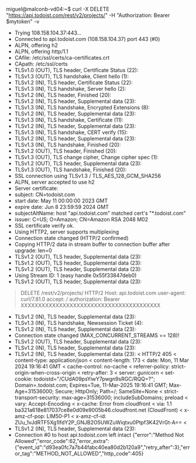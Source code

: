 miguel@malconb-vd04:~$ curl -X DELETE "https://api.todoist.com/rest/v2/projects/" -H "Authorization: Bearer $mytoken" -v
*   Trying 108.158.104.37:443...
* Connected to api.todoist.com (108.158.104.37) port 443 (#0)
* ALPN, offering h2
* ALPN, offering http/1.1
*  CAfile: /etc/ssl/certs/ca-certificates.crt
*  CApath: /etc/ssl/certs
* TLSv1.0 (OUT), TLS header, Certificate Status (22):
* TLSv1.3 (OUT), TLS handshake, Client hello (1):
* TLSv1.2 (IN), TLS header, Certificate Status (22):
* TLSv1.3 (IN), TLS handshake, Server hello (2):
* TLSv1.2 (IN), TLS header, Finished (20):
* TLSv1.2 (IN), TLS header, Supplemental data (23):
* TLSv1.3 (IN), TLS handshake, Encrypted Extensions (8):
* TLSv1.2 (IN), TLS header, Supplemental data (23):
* TLSv1.3 (IN), TLS handshake, Certificate (11):
* TLSv1.2 (IN), TLS header, Supplemental data (23):
* TLSv1.3 (IN), TLS handshake, CERT verify (15):
* TLSv1.2 (IN), TLS header, Supplemental data (23):
* TLSv1.3 (IN), TLS handshake, Finished (20):
* TLSv1.2 (OUT), TLS header, Finished (20):
* TLSv1.3 (OUT), TLS change cipher, Change cipher spec (1):
* TLSv1.2 (OUT), TLS header, Supplemental data (23):
* TLSv1.3 (OUT), TLS handshake, Finished (20):
* SSL connection using TLSv1.3 / TLS_AES_128_GCM_SHA256
* ALPN, server accepted to use h2
* Server certificate:
*  subject: CN=todoist.com
*  start date: May 11 00:00:00 2023 GMT
*  expire date: Jun  8 23:59:59 2024 GMT
*  subjectAltName: host "api.todoist.com" matched cert's "*.todoist.com"
*  issuer: C=US; O=Amazon; CN=Amazon RSA 2048 M02
*  SSL certificate verify ok.
* Using HTTP2, server supports multiplexing
* Connection state changed (HTTP/2 confirmed)
* Copying HTTP/2 data in stream buffer to connection buffer after upgrade: len=0
* TLSv1.2 (OUT), TLS header, Supplemental data (23):
* TLSv1.2 (OUT), TLS header, Supplemental data (23):
* TLSv1.2 (OUT), TLS header, Supplemental data (23):
* Using Stream ID: 1 (easy handle 0x55f33847deb0)
* TLSv1.2 (OUT), TLS header, Supplemental data (23):
> DELETE /rest/v2/projects/ HTTP/2
> Host: api.todoist.com
> user-agent: curl/7.81.0
> accept: */*
> authorization: Bearer XXXXXXXXXXXXXXXXXXXXXXXXXXXXXXXXXXXXXXXX
> 
* TLSv1.2 (IN), TLS header, Supplemental data (23):
* TLSv1.3 (IN), TLS handshake, Newsession Ticket (4):
* TLSv1.2 (IN), TLS header, Supplemental data (23):
* Connection state changed (MAX_CONCURRENT_STREAMS == 128)!
* TLSv1.2 (OUT), TLS header, Supplemental data (23):
* TLSv1.2 (IN), TLS header, Supplemental data (23):
* TLSv1.2 (IN), TLS header, Supplemental data (23):
< HTTP/2 405 
< content-type: application/json
< content-length: 173
< date: Mon, 11 Mar 2024 19:16:41 GMT
< cache-control: no-cache
< referrer-policy: strict-origin-when-cross-origin
< retry-after: 3
< server: gunicorn
< set-cookie: todoistd="/CUdA09psYiwY7pwgn9sRGC/RQQ=?"; Domain=.todoist.com; Expires=Tue, 11-Mar-2025 19:16:41 GMT; Max-Age=31536000; Secure; HttpOnly; Path=/; SameSite=None
< strict-transport-security: max-age=31536000; includeSubDomains; preload
< vary: Accept-Encoding
< x-cache: Error from cloudfront
< via: 1.1 ba321a618e817037ce8e0d09e9005b46.cloudfront.net (CloudFront)
< x-amz-cf-pop: LIM50-P1
< x-amz-cf-id: ZUu_1vJdRTF5Xg1lfdY2P_GNJB2O5UWZuWiqtxu0Ptpf3K42VrGt-A==
< 
* TLSv1.2 (IN), TLS header, Supplemental data (23):
* Connection #0 to host api.todoist.com left intact
{"error":"Method Not Allowed","error_code":62,"error_extra":{"event_id":"d93ea0fc7a7b44fabc40ea80d2b120a9","retry_after":3},"error_tag":"METHOD_NOT_ALLOWED","http_code":405}
